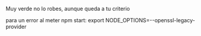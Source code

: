Muy verde no lo robes, aunque queda a tu criterio

para un error al meter npm start:
export NODE_OPTIONS=--openssl-legacy-provider


